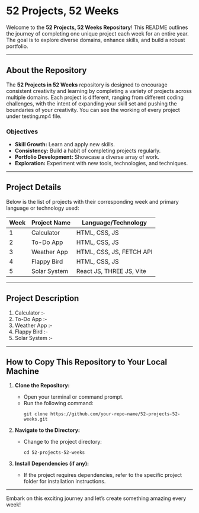 # 52 Projects, 52 Weeks

Welcome to the **52 Projects, 52 Weeks Repository**! This README outlines the journey of completing one unique project each week for an entire year. The goal is to explore diverse domains, enhance skills, and build a robust portfolio.

---

## About the Repository

The **52 Projects in 52 Weeks** repository is designed to encourage consistent creativity and learning by completing a variety of projects across multiple domains. Each project is different, ranging from different coding challenges, with the intent of expanding your skill set and pushing the boundaries of your creativity. You can see the working of every project under testing.mp4 file.

### Objectives

- **Skill Growth:** Learn and apply new skills.
- **Consistency:** Build a habit of completing projects regularly.
- **Portfolio Development:** Showcase a diverse array of work.
- **Exploration:** Experiment with new tools, technologies, and techniques.

---

## Project Details

Below is the list of projects with their corresponding week and primary language or technology used:

| Week | Project Name | Language/Technology      |
| ---- | ------------ | ------------------------ |
| 1    | Calculator   | HTML, CSS, JS            |
| 2    | To-Do App    | HTML, CSS, JS            |
| 3    | Weather App  | HTML, CSS, JS, FETCH API |
| 4    | Flappy Bird  | HTML, CSS, JS            |
| 5    | Solar System | React JS, THREE JS, Vite |

---

## Project Description

1. Calculator :- 
2. To-Do App :-
3. Weather App :-
4. Flappy Bird :- 
5. Solar System :-

---

## How to Copy This Repository to Your Local Machine

1. **Clone the Repository:**

   - Open your terminal or command prompt.
   - Run the following command:
     ```
     git clone https://github.com/your-repo-name/52-projects-52-weeks.git
     ```

2. **Navigate to the Directory:**

   - Change to the project directory:
     ```
     cd 52-projects-52-weeks
     ```

3. **Install Dependencies (if any):**

   - If the project requires dependencies, refer to the specific project folder for installation instructions.

---

Embark on this exciting journey and let’s create something amazing every week!

